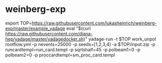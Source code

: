 # weinberg-exp

export TOP=https://raw.githubusercontent.com/lukasheinrich/weinberg-exp/master/example_yadage
eval "$(curl https://raw.githubusercontent.com/diana-hep/yadage/master/yadagedocker.sh)"
yadage-run -t $TOP work_unpol rootflow.yml -p nevents=25000 -p seeds=[1,2,3,4] -a $TOP/input.zip -p runcardtempl=run_card.templ -p sqrtshalf=45 -p polbeam1=0 -p polbeam2=0 -p proccardtempl=sm_proc_card.templ



